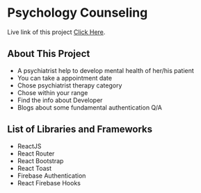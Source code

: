 # Psychology Counseling

Live link of this project [Click Here](https://psychology-counseling-ebe1f.web.app/aboutme).

## About This Project
* A psychiatrist help to develop mental health of her/his patient
* You can take a appointment date
* Chose psychiatrist therapy category
* Chose within your range
* Find the info about Developer
* Blogs about some fundamental authentication Q/A

## List of Libraries and Frameworks
* ReactJS
* React Router
* React Bootstrap
* React Toast
* Firebase Authentication
* React Firebase Hooks